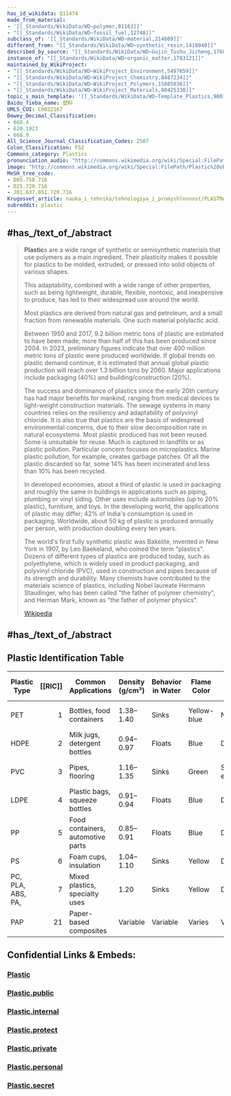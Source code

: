 ```yaml
---
has_id_wikidata: Q11474
made_from_material:
- '[[_Standards/WikiData/WD~polymer,81163]]'
- "[[_Standards/WikiData/WD~fossil_fuel,12748]]"
subclass_of: '[[_Standards/WikiData/WD~material,214609]]'
different_from: "[[_Standards/WikiData/WD~synthetic_resin,1418040]]"
described_by_source: "[[_Standards/WikiData/WD~Gujin_Tushu_Jicheng,1768721]]"
instance_of: "[[_Standards/WikiData/WD~organic_matter,1783121]]"
maintained_by_WikiProject:
- "[[_Standards/WikiData/WD~WikiProject_Environment,5497659]]"
- "[[_Standards/WikiData/WD~WikiProject_Chemistry,8487234]]"
- "[[_Standards/WikiData/WD~WikiProject_Polymers,15885036]]"
- "[[_Standards/WikiData/WD~WikiProject_Materials,88425338]]"
topic_s_main_template: '[[_Standards/WikiData/WD~Template_Plastics,9001872]]'
Baidu_Tieba_name: 塑料
UMLS_CUI: C0032167
Dewey_Decimal_Classification:
- 668.4
- 620.1923
- 668.9
All_Science_Journal_Classification_Codes: 2507
Colon_Classification: F52
Commons_category: Plastics
pronunciation_audio: "http://commons.wikimedia.org/wiki/Special:FilePath/Plastic-ar.ogg"
image: "http://commons.wikimedia.org/wiki/Special:FilePath/Plastic%20objects.jpg"
MeSH_tree_code:
- D05.750.716
- D25.720.716
- J01.637.051.720.716
Krugosvet_article: nauka_i_tehnika/tehnologiya_i_promyshlennost/PLASTMASSI.html
subreddit: plastic
---
```


## #has_/text_of_/abstract 

> **Plastic**s are a wide range of synthetic or semisynthetic materials 
> that use polymers as a main ingredient. 
> Their plasticity makes it possible for plastics to be molded, extruded, 
> or pressed into solid objects of various shapes. 
> 
> This adaptability, combined with a wide range of other properties, 
> such as being lightweight, durable, flexible, nontoxic, and inexpensive to produce, 
> has led to their widespread use around the world. 
> 
> Most plastics are derived from natural gas and petroleum, 
> and a small fraction from renewable materials. 
> One such material polylactic acid.
>
> Between 1950 and 2017, 9.2 billion metric tons of plastic are estimated to have been made; 
> more than half of this has been produced since 2004. 
> In 2023, preliminary figures indicate that over 400 million metric tons of plastic were produced worldwide. 
> If global trends on plastic demand continue, it is estimated that 
> annual global plastic production will reach over 1.3 billion tons by 2060. 
> Major applications include packaging (40%) and building/construction (20%).
>
> The success and dominance of plastics since the early 20th century has had major benefits for mankind, ranging from medical devices to light-weight construction materials.  The sewage systems in many countries relies on the resiliency and adaptability of polyvinyl chloride.  It is also true that plastics are the basis of widespread environmental concerns, due to their slow decomposition rate in natural ecosystems. Most plastic produced has not been reused.  Some is unsuitable for reuse.  Much is captured in landfills or as plastic pollution.  Particular concern focuses on microplastics. Marine plastic pollution, for example, creates garbage patches. Of all the plastic discarded so far, some 14% has been incinerated and less than 10% has been recycled.
>
> In developed economies, about a third of plastic is used in packaging and roughly the same in buildings in applications such as piping, plumbing or vinyl siding. Other uses include automobiles (up to 20% plastic), furniture, and toys. In the developing world, the applications of plastic may differ; 42% of India's consumption is used in packaging. Worldwide, about 50 kg of plastic is produced annually per person, with production doubling every ten years.
>
> The world's first fully synthetic plastic was Bakelite, invented in New York in 1907, by Leo Baekeland, who coined the term "plastics". Dozens of different types of plastics are produced today, such as polyethylene, which is widely used in product packaging, and polyvinyl chloride (PVC), used in construction and pipes because of its strength and durability. Many chemists have contributed to the materials science of plastics, including Nobel laureate Hermann Staudinger, who has been called "the father of polymer chemistry", and Herman Mark, known as "the father of polymer physics".
>
> [Wikipedia](https://en.wikipedia.org/wiki/Plastic)





## #has_/text_of_/abstract 

## Plastic Identification Table

| Plastic Type      | [[RIC]] | Common Applications               | Density (g/cm³) | Behavior in Water | Flame Color | Drip Behavior      | Odor                   | Solvent Sensitivity   | Melting Point (°C) |
| ----------------- | ------: | --------------------------------- | --------------- | ----------------- | ----------- | ------------------ | ---------------------- | --------------------- | ------------------ |
| PET               |       1 | Bottles, food containers          | 1.38–1.40       | Sinks             | Yellow-blue | No drips           | Sweet, chemical        | Resists most solvents | 250–260            |
| HDPE              |       2 | Milk jugs, detergent bottles      | 0.94–0.97       | Floats            | Blue        | Drips              | Wax-like               | Highly resistant      | 130–137            |
| PVC               |       3 | Pipes, flooring                   | 1.16–1.35       | Sinks             | Green       | Self-extinguishing | Chlorine-like          | Softens in acetone    | 100–260 (varies)   |
| LDPE              |       4 | Plastic bags, squeeze bottles     | 0.91–0.94       | Floats            | Blue        | Drips              | Paraffin-like          | Highly resistant      | 105–115            |
| PP                |       5 | Food containers, automotive parts | 0.85–0.91       | Floats            | Blue        | Drips              | Candle-like            | Highly resistant      | 160–170            |
| PS                |       6 | Foam cups, insulation             | 1.04–1.10       | Sinks             | Yellow      | Drips, sooty       | Sweet, styrene         | Dissolves in acetone  | ~240               |
| PC, PLA, ABS, PA, |       7 | Mixed plastics, specialty uses    | 1.20            | Sinks             | Yellow      | Drips, sooty       | Phenolic               | Resists most solvents | ~267               |
| PAP               |      21 | Paper-based  composites           | Variable        | Variable          | Varies      | Varies             | Neutral or burnt paper | Varies                | Varies             |


## Confidential Links & Embeds: 

### [Plastic](/_Standards/chemic/organic/Plastic.md) 

### [Plastic.public](/_public/chemic/organic/Plastic.public.md) 

### [Plastic.internal](/_internal/chemic/organic/Plastic.internal.md) 

### [Plastic.protect](/_protect/chemic/organic/Plastic.protect.md) 

### [Plastic.private](/_private/chemic/organic/Plastic.private.md) 

### [Plastic.personal](/_personal/chemic/organic/Plastic.personal.md) 

### [Plastic.secret](/_secret/chemic/organic/Plastic.secret.md)

